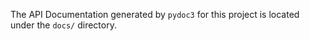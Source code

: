 The API Documentation generated by `pydoc3` for this project is located under the `docs/` directory. 


